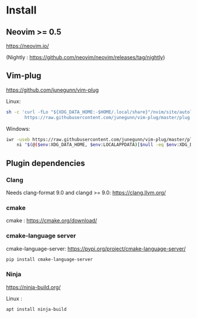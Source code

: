 # Install



## Neovim >= 0.5  

https://neovim.io/

(Nightly : https://github.com/neovim/neovim/releases/tag/nightly)



## Vim-plug

https://github.com/junegunn/vim-plug

Linux:

```bash
sh -c 'curl -fLo "${XDG_DATA_HOME:-$HOME/.local/share}"/nvim/site/autoload/plug.vim --create-dirs \
       https://raw.githubusercontent.com/junegunn/vim-plug/master/plug.vim'
```

Windows:

```bash
iwr -useb https://raw.githubusercontent.com/junegunn/vim-plug/master/plug.vim |`
    ni "$(@($env:XDG_DATA_HOME, $env:LOCALAPPDATA)[$null -eq $env:XDG_DATA_HOME])/nvim-data/site/autoload/plug.vim" -Force
```



## Plugin dependencies

### Clang

Needs clang-format 9.0 and clangd >= 9.0: https://clang.llvm.org/

### cmake

cmake : https://cmake.org/download/

### cmake-language server

cmake-language-server: https://pypi.org/project/cmake-language-server/

```bash
pip install cmake-language-server
```

### Ninja

https://ninja-build.org/

Linux : 

```bash
apt install ninja-build
```



